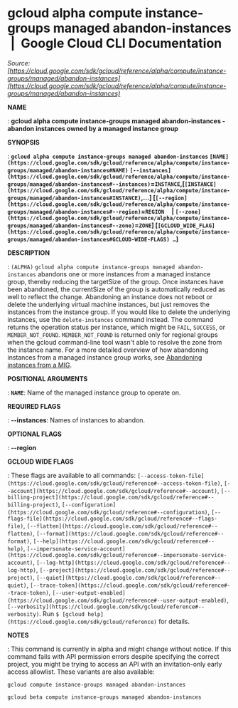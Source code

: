 # gcloud alpha compute instance-groups managed abandon-instances  |  Google Cloud CLI Documentation

*Source: [https://cloud.google.com/sdk/gcloud/reference/alpha/compute/instance-groups/managed/abandon-instances](https://cloud.google.com/sdk/gcloud/reference/alpha/compute/instance-groups/managed/abandon-instances)*

**NAME**

: **gcloud alpha compute instance-groups managed abandon-instances - abandon instances owned by a managed instance group**

**SYNOPSIS**

: **`gcloud alpha compute instance-groups managed abandon-instances` `[NAME](https://cloud.google.com/sdk/gcloud/reference/alpha/compute/instance-groups/managed/abandon-instances#NAME)` `[--instances](https://cloud.google.com/sdk/gcloud/reference/alpha/compute/instance-groups/managed/abandon-instances#--instances)`=`INSTANCE`,[`[INSTANCE](https://cloud.google.com/sdk/gcloud/reference/alpha/compute/instance-groups/managed/abandon-instances#INSTANCE)`,…] [`[--region](https://cloud.google.com/sdk/gcloud/reference/alpha/compute/instance-groups/managed/abandon-instances#--region)`=`REGION`     | `[--zone](https://cloud.google.com/sdk/gcloud/reference/alpha/compute/instance-groups/managed/abandon-instances#--zone)`=`ZONE`] [`[GCLOUD_WIDE_FLAG](https://cloud.google.com/sdk/gcloud/reference/alpha/compute/instance-groups/managed/abandon-instances#GCLOUD-WIDE-FLAGS) …`]**

**DESCRIPTION**

: `(ALPHA)` `gcloud alpha compute instance-groups managed
abandon-instances` abandons one or more instances from a managed instance
group, thereby reducing the targetSize of the group. Once instances have been
abandoned, the currentSize of the group is automatically reduced as well to
reflect the change.
Abandoning an instance does not reboot or delete the underlying virtual machine
instances, but just removes the instances from the instance group. If you would
like to delete the underlying instances, use the `delete-instances`
command instead.
The command returns the operation status per instance, which might be
``FAIL``,
``SUCCESS``, or
``MEMBER_NOT_FOUND``.
``MEMBER_NOT_FOUND`` is returned only for
regional groups when the gcloud command-line tool wasn't able to resolve the
zone from the instance name.
For a more detailed overview of how abandoning instances from a managed instance
group works, see [Abandoning
instances from a MIG](https://cloud.google.com/compute/docs/instance-groups/add-remove-vms-in-mig#abandoning_instances).

**POSITIONAL ARGUMENTS**

: **`NAME`**:
Name of the managed instance group to operate on.

**REQUIRED FLAGS**

: **--instances**:
Names of instances to abandon.

**OPTIONAL FLAGS**

: **--region**

**GCLOUD WIDE FLAGS**

: These flags are available to all commands: `[--access-token-file](https://cloud.google.com/sdk/gcloud/reference#--access-token-file)`,
`[--account](https://cloud.google.com/sdk/gcloud/reference#--account)`, `[--billing-project](https://cloud.google.com/sdk/gcloud/reference#--billing-project)`,
`[--configuration](https://cloud.google.com/sdk/gcloud/reference#--configuration)`,
`[--flags-file](https://cloud.google.com/sdk/gcloud/reference#--flags-file)`,
`[--flatten](https://cloud.google.com/sdk/gcloud/reference#--flatten)`, `[--format](https://cloud.google.com/sdk/gcloud/reference#--format)`, `[--help](https://cloud.google.com/sdk/gcloud/reference#--help)`, `[--impersonate-service-account](https://cloud.google.com/sdk/gcloud/reference#--impersonate-service-account)`,
`[--log-http](https://cloud.google.com/sdk/gcloud/reference#--log-http)`,
`[--project](https://cloud.google.com/sdk/gcloud/reference#--project)`, `[--quiet](https://cloud.google.com/sdk/gcloud/reference#--quiet)`, `[--trace-token](https://cloud.google.com/sdk/gcloud/reference#--trace-token)`, `[--user-output-enabled](https://cloud.google.com/sdk/gcloud/reference#--user-output-enabled)`,
`[--verbosity](https://cloud.google.com/sdk/gcloud/reference#--verbosity)`.
Run `$ [gcloud help](https://cloud.google.com/sdk/gcloud/reference)` for details.

**NOTES**

: This command is currently in alpha and might change without notice. If this
command fails with API permission errors despite specifying the correct project,
you might be trying to access an API with an invitation-only early access
allowlist. These variants are also available:

```
gcloud compute instance-groups managed abandon-instances
```

```
gcloud beta compute instance-groups managed abandon-instances
```